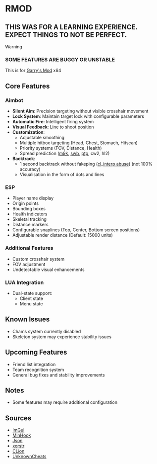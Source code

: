 # RMOD
## THIS WAS FOR A LEARNING EXPERIENCE. EXPECT THINGS TO NOT BE PERFECT.

> [!WARNING]
> ### SOME FEATURES ARE BUGGY OR UNSTABLE

This is for [Garry's Mod](https://store.steampowered.com/app/4000/Garrys_Mod/) x64

## Core Features

### Aimbot
- **Silent Aim**: Precision targeting without visible crosshair movement
- **Lock System**: Maintain target lock with configurable parameters
- **Automatic Fire**: Intelligent firing system
- **Visual Feedback**: Line to shoot position
- **Customization**:
  - Adjustable smoothing
  - Multiple hitbox targeting (Head, Chest, Stomach, Hitscan)
  - Priority systems (FOV, Distance, Health)
  - Spread prediction ([m9k](https://steamcommunity.com/sharedfiles/filedetails/?id=128089118), [swb](https://steamcommunity.com/sharedfiles/filedetails/?id=2279720120), [ptp](https://steamcommunity.com/sharedfiles/filedetails/?id=187933083), cw2, hl2)
- **Backtrack**:
  - 1 second backtrack without fakeping ([cl_interp abuse](https://www.unknowncheats.me/forum/garry-s-mod/414371-cl_interp-abuse-1-backtrack-fakeping.html)) (not 100% accuracy)
  - Visualisation in the form of dots and lines

### ESP
- Player name display
- Origin points
- Bounding boxes
- Health indicators
- Skeletal tracking
- Distance markers
- Configurable snaplines (Top, Center, Bottom screen positions)
- Adjustable render distance (Default: 15000 units)

### Additional Features
- Custom crosshair system
- FOV adjustment
- Undetectable visual enhancements

### LUA Integration
- Dual-state support:
  - Client state
  - Menu state

## Known Issues
- Chams system currently disabled
- Skeleton system may experience stability issues

## Upcoming Features
- Friend list integration
- Team recognition system
- General bug fixes and stability improvements

## Notes
- Some features may require additional configuration

## Sources
- [ImGui](https://github.com/ocornut/imgui)
- [MinHook](https://github.com/TsudaKageyu/minhook)
- [Json](https://github.com/nlohmann/json)
- [xorstr](https://github.com/JustasMasiulis/xorstr)
- [CLion](https://www.jetbrains.com/clion/)
- [UnknownCheats](https://www.unknowncheats.me/forum/garry-s-mod/)

